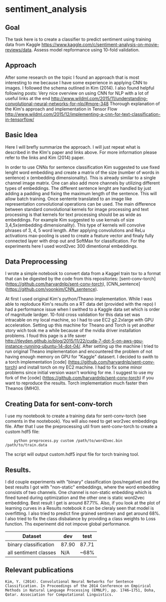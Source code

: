 # sentiment_analysis

## Goal
The task here is to create a classifier to predict sentiment using training data
from Kaggle https://www.kaggle.com/c/sentiment-analysis-on-movie-reviews/data.
Assess model repformance using 10-fold validation.

## Approach

After some research on the topic I found an approach that is most interesting to me 
because I have some experience in applying CNN to images. 
I followed the schema outlined in Kim (2014). I also found helpful following posts:
Very nice overview on using CNN for NLP with a lot of useful links at the end
http://www.wildml.com/2015/11/understanding-convolutional-neural-networks-for-nlp/#more-348
Thorough explanation of the Kim's approach and implementation in Tensor Flow
http://www.wildml.com/2015/12/implementing-a-cnn-for-text-classification-in-tensorflow/

## Basic Idea

Here I will brefly summarize the approach. I will just repeat what is described in the KIm's paper and links above. For more information please refer to the links and Kim (2014) paper.

In order to use CNNs for sentence classification Kim suggested to use fixed lenght word embedding and 
create a matrix of the size (number of words in sentence) x (embedding dimensionality). This is already similar to a single channel image matrix. One can also add more channels by utilizing different types of embeddings. The different sentence lenght are handled by just adding a padding and fixing the maximum length of the sentence. This will allow batch training.
Once sentente translated to an image like representation convolutional operations can be used. The main difference between standard convolutional kernels for image processing and text processing is that kernels for text processing should be as wide as embeddings. For example Kim suggested to use kernals of size 3,4,5x(embedding dimensionality). This type of kernels will convolve phrases of 3, 4, 5 word length. After applying convolutions and ReLu activations max-pooling is used to create a feature vector and finaly fully connected layer with drop out and SoftMax for classification. For the experiments here I used word2vec 300 dimentional embeddings. 

## Data Preprocessing

I wrote a simple notebook to convert data from a Kaggel train tsv to a format that can be digested by
the code from this repositories: [sent-conv-torch] (https://github.com/harvardnlp/sent-conv-torch), [CNN_sentence] (https://github.com/yoonkim/CNN_sentence).

At first I used original Kim's python/Theano implementation. While I was able to reploduce Kim's results on a RT data det (provided with the repo) I had a performance issue when I swithed to a Kaggle data set which is order of magnitude lardger. 10-fold cross validation for this data set was intracable on my local machine, so I had to use EC2 g2.2xlarge with GPU acceleration. Setting up this machine for Theano and Torch is yet another story wich took me a while because of the nvidia driver installation problems. I foud this page is a life saver http://tleyden.github.io/blog/2015/11/22/cuda-7-dot-5-on-aws-gpu-instance-running-ubuntu-14-dot-04/. 
After setting up the machine I tried to run original Theano implementation and encountered the problem of not having enough memory on GPU for "Kaggle" datasert. I decided to swith to a torch implementation [code] (https://github.com/harvardnlp/sent-conv-torch) and install torch on my EC2 machine. I had to fix some minor problems since initial version wasn't working for me. I suggest to use my fork of the [code] (https://github.com/harvardnlp/sent-conv-torch) if you want to reproduce the results. Torch implementation much faster then Theanos (IMHO).

## Creating Data for sent-conv-torch
I use my nootebook to create a training data for sent-conv-torch (see coments in the nootebook).
You will also need to get wor2vec embeddings file.
After that I use the preprocessing util from sent-conv-torch to create a custom hdf5 file:
      
        python preprocess.py custom /path/to/word2vec.bin /path/to/train.data

The script will output custom.hdf5 input file for torch training tool.

## Results.

I did couple experiments with "binary" classification (pos/negative) and the best results I got with "non-static" embeddings, where the word embedding consists of two channels. One channel is non-static enbedding which is fined tuned during optimization and the other one is static word2vec embedding. Best result I get is around 87.71%. Also, if you look at the plot of learning curves in a Results notebook it can be cleraly seen that model is overfitting. I also tried to predict fine grained sentimen and get around 68%. I also tried to fix the class disbalance by providing a class weights to Loss function. Ths experinemt did not impove global performance.   

Dataset | dev | test
---|---|---
binary classification |87.90 | 87.71
all sentiment classes |N/A | ~68%
      

## Relevant publications

    Kim, Y. (2014). Convolutional Neural Networks for Sentence Classification. In Proceedings of the 2014 Conference on Empirical Methods in Natural Language Processing (EMNLP), pp. 1746–1751, Doha, Qatar. Association for Computational Linguistics.
